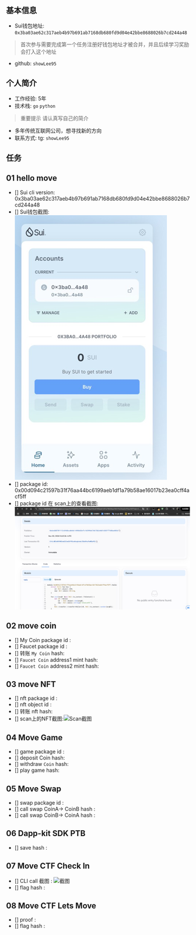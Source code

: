 ## 基本信息
- Sui钱包地址: `0x3ba03ae62c317aeb4b97b691ab7168db680fd9d04e42bbe8688026b7cd244a48`
> 首次参与需要完成第一个任务注册好钱包地址才被合并，并且后续学习奖励会打入这个地址
- github: `showLee95`

## 个人简介
- 工作经验: 5年
- 技术栈: `go` `python`
> 重要提示 请认真写自己的简介
- 多年传统互联网公司，想寻找新的方向
- 联系方式: tg: `showLee95` 

## 任务

##   01 hello move  
- [] Sui cli version: 0x3ba03ae62c317aeb4b97b691ab7168db680fd9d04e42bbe8688026b7cd244a48
- [] Sui钱包截图: ![Sui钱包截图](./images/wallet.jpg)
- [] package id: 0x00d094c21597b31f76aa44bc6199aeb1df1a79b58ae16017b23ea0cff4acf5ff
- [] package id 在 scan上的查看截图:![Scan截图](./images/package.jpg)

##   02 move coin
- [] My Coin package id : 
- [] Faucet package id : 
- [] 转账 `My Coin` hash:
- [] `Faucet Coin` address1 mint hash:
- [] `Faucet Coin` address2 mint hash:

##   03 move NFT
- [] nft package id :
- [] nft object id : 
- [] 转账 nft  hash:
- [] scan上的NFT截图:![Scan截图](./images/你的图片地址)

##   04 Move Game
- [] game package id :
- [] deposit Coin hash:
- [] withdraw `Coin` hash:
- [] play game hash:

##   05 Move Swap
- [] swap package id :
- [] call swap CoinA-> CoinB  hash :
- [] call swap CoinB-> CoinA  hash :

##   06 Dapp-kit SDK PTB
- [] save hash :

##   07 Move CTF Check In
- [] CLI call 截图 : ![截图](./images/你的图片地址)
- [] flag hash :

##   08 Move CTF Lets Move
- [] proof : 
- [] flag hash :
